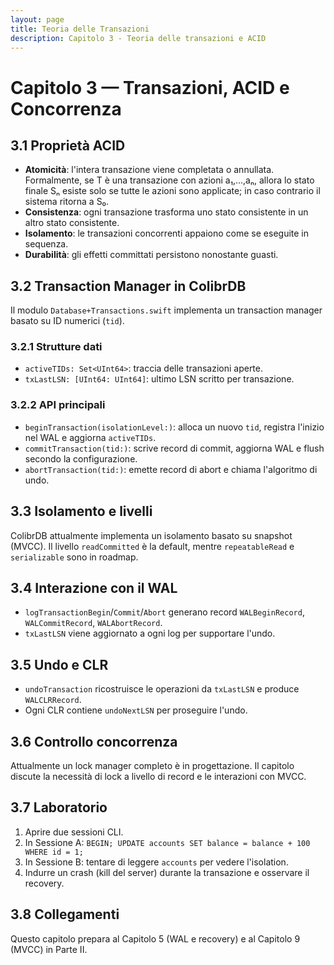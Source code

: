 ```yaml
---
layout: page
title: Teoria delle Transazioni
description: Capitolo 3 - Teoria delle transazioni e ACID
---
```


# Capitolo 3 — Transazioni, ACID e Concorrenza

## 3.1 Proprietà ACID
- **Atomicità**: l'intera transazione viene completata o annullata. Formalmente, se T è una transazione con azioni a₁,…,aₙ, allora lo stato finale Sₙ esiste solo se tutte le azioni sono applicate; in caso contrario il sistema ritorna a S₀.
- **Consistenza**: ogni transazione trasforma uno stato consistente in un altro stato consistente.
- **Isolamento**: le transazioni concorrenti appaiono come se eseguite in sequenza.
- **Durabilità**: gli effetti committati persistono nonostante guasti.

## 3.2 Transaction Manager in ColibrDB
Il modulo `Database+Transactions.swift` implementa un transaction manager basato su ID numerici (`tid`).

### 3.2.1 Strutture dati
- `activeTIDs: Set<UInt64>`: traccia delle transazioni aperte.
- `txLastLSN: [UInt64: UInt64]`: ultimo LSN scritto per transazione.

### 3.2.2 API principali
- `beginTransaction(isolationLevel:)`: alloca un nuovo `tid`, registra l'inizio nel WAL e aggiorna `activeTIDs`.
- `commitTransaction(tid:)`: scrive record di commit, aggiorna WAL e flush secondo la configurazione.
- `abortTransaction(tid:)`: emette record di abort e chiama l'algoritmo di undo.

## 3.3 Isolamento e livelli
ColibrDB attualmente implementa un isolamento basato su snapshot (MVCC). Il livello `readCommitted` è la default, mentre `repeatableRead` e `serializable` sono in roadmap.

## 3.4 Interazione con il WAL
- `logTransactionBegin`/`Commit`/`Abort` generano record `WALBeginRecord`, `WALCommitRecord`, `WALAbortRecord`.
- `txLastLSN` viene aggiornato a ogni log per supportare l'undo.

## 3.5 Undo e CLR
- `undoTransaction` ricostruisce le operazioni da `txLastLSN` e produce `WALCLRRecord`.
- Ogni CLR contiene `undoNextLSN` per proseguire l'undo.

## 3.6 Controllo concorrenza
Attualmente un lock manager completo è in progettazione. Il capitolo discute la necessità di lock a livello di record e le interazioni con MVCC.

## 3.7 Laboratorio
1. Aprire due sessioni CLI.
2. In Sessione A: `BEGIN; UPDATE accounts SET balance = balance + 100 WHERE id = 1;`
3. In Sessione B: tentare di leggere `accounts` per vedere l'isolation.
4. Indurre un crash (kill del server) durante la transazione e osservare il recovery.

## 3.8 Collegamenti
Questo capitolo prepara al Capitolo 5 (WAL e recovery) e al Capitolo 9 (MVCC) in Parte II.
